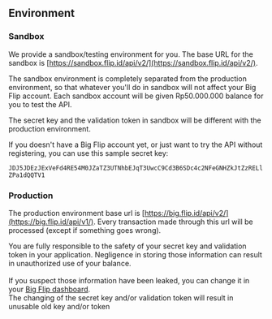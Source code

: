## Environment

### Sandbox

We provide a sandbox/testing environment for you. The base URL for the sandbox is [https://sandbox.flip.id/api/v2/](https://sandbox.flip.id/api/v2/).

The sandbox environment is completely separated from the production environment, so that whatever you'll do in sandbox will not affect your Big Flip account. Each sandbox account will be given Rp50.000.000 balance for you to test the API.

The secret key and the validation token in sandbox will be different with the production environment.

If you doesn't have a Big Flip account yet, or just want to try the API without registering, you can use this sample secret key:

`JDJ5JDEzJExVeFd4RE54M0JZaTZ3UTNhbEJqT3UwcC9Cd3B6SDc4c2NFeGNHZkJtZzRELlZPa1dQQTV1`

### Production

The production environment base url is [https://big.flip.id/api/v2/](https://big.flip.id/api/v1/). Every transaction made through this url will be processed (except if something goes wrong).

<aside class="warning">You are fully responsible to the safety of your secret key and validation token in your application. Negligence in storing those information can result in unauthorized use of your balance.<br><br>
If you suspect those information have been leaked, you can change it in your <a href="https://big.flip.id/api-info" target="_blank">Big Flip dashboard</a>.
</aside>
<aside class="notice">The changing of the secret key and/or validation token will result in unusable old key and/or token</aside>